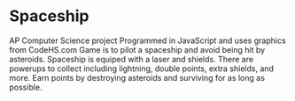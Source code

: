 # Spaceship
AP Computer Science project
Programmed in JavaScript and uses graphics from CodeHS.com
Game is to pilot a spaceship and avoid being hit by asteroids.
Spaceship is equiped with a laser and shields.
There are powerups to collect including lightning, double points, extra shields, and more.
Earn points by destroying asteroids and surviving for as long as possible.

